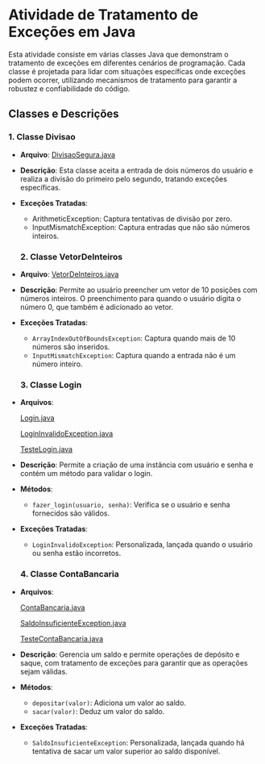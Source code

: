 # Atividade de Tratamento de Exceções em Java

Esta atividade consiste em várias classes Java que demonstram o tratamento de exceções em diferentes cenários de programação. Cada classe é projetada para lidar com situações específicas onde exceções podem ocorrer, utilizando mecanismos de tratamento para garantir a robustez e confiabilidade do código.

## Classes e Descrições

### 1. Classe Divisao
- **Arquivo**: [DivisaoSegura.java](https://github.com/joycebeatriz/construcao-sw/blob/main/atividade08/DivisaoSegura.java)
- **Descrição**: Esta classe aceita a entrada de dois números do usuário e realiza a divisão do primeiro pelo segundo, tratando exceções específicas.
- **Exceções Tratadas**:
  - ArithmeticException: Captura tentativas de divisão por zero.
  - InputMismatchException: Captura entradas que não são números inteiros.

  ### 2. Classe VetorDeInteiros
- **Arquivo**: [VetorDeInteiros.java](https://github.com/joycebeatriz/construcao-sw/blob/main/atividade08/VetorComExcecoes.java)
- **Descrição**: Permite ao usuário preencher um vetor de 10 posições com números inteiros. O preenchimento para quando o usuário digita o número 0, que também é adicionado ao vetor.
- **Exceções Tratadas**:
  - `ArrayIndexOutOfBoundsException`: Captura quando mais de 10 números são inseridos.
  - `InputMismatchException`: Captura quando a entrada não é um número inteiro.

  ### 3. Classe Login
- **Arquivos**: 

  [Login.java](https://github.com/joycebeatriz/construcao-sw/blob/main/atividade08/Login.java)

  [LoginInvalidoException.java](https://github.com/joycebeatriz/construcao-sw/blob/main/atividade08/LoginInvalidoException.java)

  [TesteLogin.java](https://github.com/joycebeatriz/construcao-sw/blob/main/atividade08/TesteLogin.java)


- **Descrição**: Permite a criação de uma instância com usuário e senha e contém um método para validar o login.
- **Métodos**:
  - `fazer_login(usuario, senha)`: Verifica se o usuário e senha fornecidos são válidos.
- **Exceções Tratadas**:
  - `LoginInvalidoException`: Personalizada, lançada quando o usuário ou senha estão incorretos.


  ### 4. Classe ContaBancaria
- **Arquivos**: 

  [ContaBancaria.java](https://github.com/joycebeatriz/construcao-sw/blob/main/atividade08/ContaBancaria.java)

  [SaldoInsuficienteException.java](https://github.com/joycebeatriz/construcao-sw/blob/main/atividade08/SaldoInsuficienteException.java)

  [TesteContaBancaria.java](https://github.com/joycebeatriz/construcao-sw/blob/main/atividade08/TesteContaBancaria.java)


- **Descrição**: Gerencia um saldo e permite operações de depósito e saque, com tratamento de exceções para garantir que as operações sejam válidas.
- **Métodos**:
  - `depositar(valor)`: Adiciona um valor ao saldo.
  - `sacar(valor)`: Deduz um valor do saldo.
- **Exceções Tratadas**:
  - `SaldoInsuficienteException`: Personalizada, lançada quando há tentativa de sacar um valor superior ao saldo disponível.